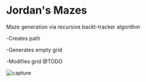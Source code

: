 # Jordan's Mazes

Maze generation via recursive backt-tracker algorithm 

-Creates path

-Generates empty grid

-Modifies grid @TODO

![capture](https://user-images.githubusercontent.com/15781380/51064963-4713d480-15fa-11e9-9701-a5e841fc1c0f.JPG)
